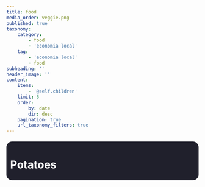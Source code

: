 ```yaml
---
title: food
media_order: veggie.png
published: true
taxonomy:
    category:
        - food
        - 'economia local'
    tag:
        - 'economia local'
        - food
subheading: ''
header_image: ''
content:
    items:
        - '@self.children'
    limit: 5
    order:
        by: date
        dir: desc
    pagination: true
    url_taxonomy_filters: true
---
```


<head>
    <style>
        body{
            background-attachment: fixed;
        }
        .product{
                border-radius: 15px;
                 background-color: #20202c;
                 padding: 5px 10px;
                margin: 20px 0;
                color: white;            
        	}
    </style>
</head>                
<body>
<div class="product">
    <h1>Potatoes</h1>
    </div>
</body>    